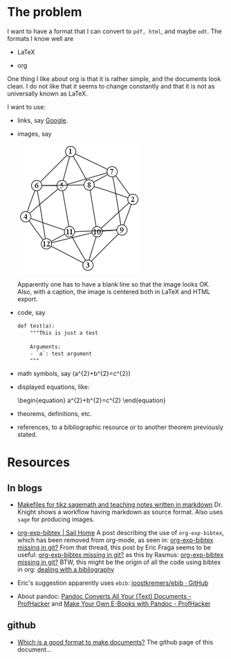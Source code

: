 
# The problem

I want to have a format that I can convert to `pdf, html`, and maybe
`odt`. The formats I know well are

-   LaTeX

-   org

One thing I like about org is that it is rather simple, and the
documents look clean. I do not like that it seems to change
constantly and that it is not as universally known as LaTeX.

I want to use:

-   links, say [Google](http://google.com).

-   images, say
    
    ![A test image](./clock.png)
    
    Apparently one has to have a blank line so that the image looks
    OK. Also, with a caption, the image is centered both in LaTeX and
    HTML export.

-   code, say
    
        def test(a):
            """This is just a test
        
            Arguments:
            - `a`: test argument
            """

-   math symbols, say \(a^{2}+b^{2}=c^{2}\)

-   displayed equations, like:
    
    \begin{equation}
    a^{2}+b^{2}=c^{2}
    \end{equation}

-   theorems, definitions, etc.

-   references, to a bibliographic resource or to another theorem
    previously stated.

# Resources

## In blogs

-   [Makefiles for tikz sagemath and teaching notes written in markdown](http://drvinceknight.blogspot.mx/2013/04/makefiles-for-tikz-sagemath-and.html)
    Dr. Knight shows a workflow having markdown as source format. Also
    uses `sage` for producing images.

-   [org-exp-bibtex | Sail Home](http://bowenli37.wordpress.com/tag/org-exp-bibtex/) A post describing the use of
    `org-exp-bibtex`, which has been removed from org-mode, as seen in:
    [org-exp-bibtex missing in git?](http://thread.gmane.org/gmane.emacs.orgmode/67488/focus=67839) From that thread, this post by Eric
    Fraga seems to be useful: [org-exp-bibtex missing in git?](http://thread.gmane.org/gmane.emacs.orgmode/67488/focus=67839) as this by
    Rasmus: [org-exp-bibtex missing in git?](http://thread.gmane.org/gmane.emacs.orgmode/67488/focus=67839) BTW, this might be the
    origin of all the code using bibtex in org: [dealing with a bibliography](http://article.gmane.org/gmane.emacs.orgmode/2406/match=bibliography)

-   Eric's suggestion apparently uses `ebib`: [joostkremers/ebib · GitHub](https://github.com/joostkremers/ebib)

-   About pandoc: [Pandoc Converts All Your (Text) Documents -
    ProfHacker](http://chronicle.com/blogs/profhacker/pandoc-converts-all-your-text-documents) and [Make Your Own E-Books with Pandoc - ProfHacker](http://chronicle.com/blogs/profhacker/make-your-own-e-books-with-pandoc)

## github

-   [Which is a good format to make documents?](http://rvf0068.github.io/org-document-test/) The github page of this document&#x2026;
